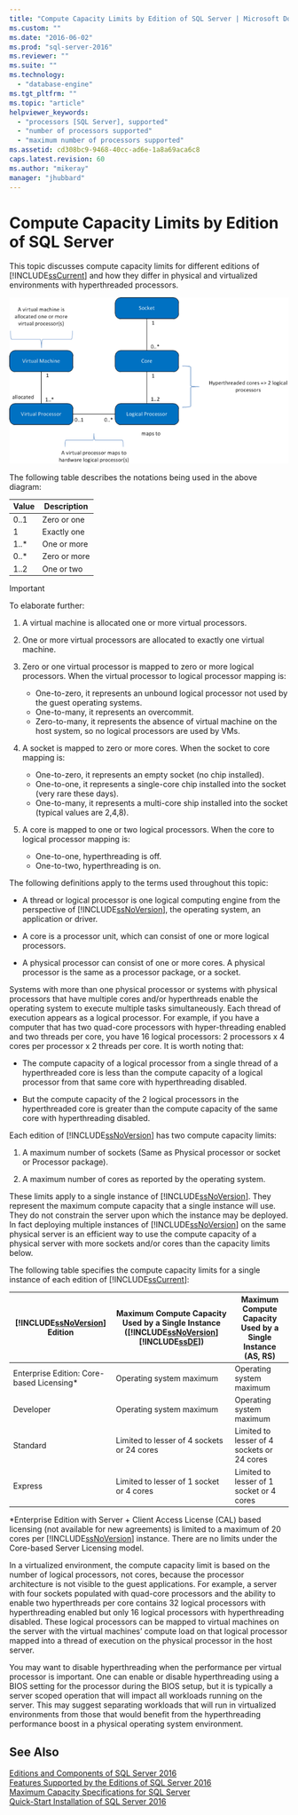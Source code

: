 ```yaml
---
title: "Compute Capacity Limits by Edition of SQL Server | Microsoft Docs"
ms.custom: ""
ms.date: "2016-06-02"
ms.prod: "sql-server-2016"
ms.reviewer: ""
ms.suite: ""
ms.technology: 
  - "database-engine"
ms.tgt_pltfrm: ""
ms.topic: "article"
helpviewer_keywords: 
  - "processors [SQL Server], supported"
  - "number of processors supported"
  - "maximum number of processors supported"
ms.assetid: cd308bc9-9468-40cc-ad6e-1a8a69aca6c8
caps.latest.revision: 60
ms.author: "mikeray"
manager: "jhubbard"
---
```

# Compute Capacity Limits by Edition of SQL Server
  This topic discusses compute capacity limits for different editions of [!INCLUDE[ssCurrent](../advanced-analytics/r-services/includes/sscurrent-md.md)] and how they differ in physical and virtualized environments with hyperthreaded processors.  
  
 ![Mappings to compute capacity limits](../sql-server/media/compute-capacity-limits.gif "Mappings to compute capacity limits")  
  
 The following table describes the notations being used in the above diagram:  
  
|Value|Description|  
|-----------|-----------------|  
|0..1|Zero or one|  
|1|Exactly one|  
|1..*|One or more|  
|0..*|Zero or more|  
|1..2|One or two|  
  
> [!IMPORTANT]  
>  To elaborate further:  
>   
>  1.  A virtual machine is allocated one or more virtual processors.  
> 2.  One or more virtual processors are allocated to exactly one virtual machine.  
> 3.  Zero or one virtual processor is mapped to zero or more logical processors. When the virtual processor to logical processor mapping is:  
>   
>      -   One-to-zero, it represents an unbound logical processor not used by the guest operating systems.  
>     -   One-to-many, it represents an overcommit.  
>     -   Zero-to-many, it represents the absence of virtual machine on the host system, so no logical processors are used by VMs.  
> 4.  A socket is mapped to zero or more cores. When the socket to core mapping is:  
>   
>      -   One-to-zero, it represents an empty socket (no chip installed).  
>     -   One-to-one, it represents a single-core chip installed into the socket (very rare these days).  
>     -   One-to-many, it represents a multi-core ship installed into the socket (typical values are 2,4,8).  
> 5.  A core is mapped to one or two logical processors. When the core to logical processor mapping is:  
>   
>      -   One-to-one, hyperthreading is off.  
>     -   One-to-two, hyperthreading is on.  
  
 The following definitions apply to the terms used throughout this topic:  
  
-   A thread or logical processor is one logical computing engine from the perspective of [!INCLUDE[ssNoVersion](../advanced-analytics/r-services/includes/ssnoversion-md.md)], the operating system, an application or driver.  
  
-   A core is a processor unit, which can consist of one or more logical processors.  
  
-   A physical processor can consist of one or more cores. A physical processor is the same as a processor package, or a socket.  
  
 Systems with more than one physical processor or systems with physical processors that have multiple cores and/or hyperthreads enable the operating system to execute multiple tasks simultaneously. Each thread of execution appears as a logical processor. For example, if you have a computer that has two quad-core processors with hyper-threading enabled and two threads per core, you have 16 logical processors: 2 processors x 4 cores per processor x 2 threads per core. It is worth noting that:  
  
-   The compute capacity of a logical processor from a single thread of a hyperthreaded core is less than the compute capacity of a logical processor from that same core with hyperthreading disabled.  
  
-   But the compute capacity of the 2 logical processors in the hyperthreaded core is greater than the compute capacity of the same core with hyperthreading disabled.  
  
 Each edition of [!INCLUDE[ssNoVersion](../advanced-analytics/r-services/includes/ssnoversion-md.md)] has two compute capacity limits:  
  
1.  A maximum number of sockets (Same as Physical processor or socket or Processor package).  
  
2.  A maximum number of cores as reported by the operating system.  
  
 These limits apply to a single instance of [!INCLUDE[ssNoVersion](../advanced-analytics/r-services/includes/ssnoversion-md.md)]. They represent the maximum compute capacity that a single instance will use. They do not constrain the server upon which the instance may be deployed. In fact deploying multiple instances of [!INCLUDE[ssNoVersion](../advanced-analytics/r-services/includes/ssnoversion-md.md)] on the same physical server is an efficient way to use the compute capacity of a physical server with more sockets and/or cores than the capacity limits below.  
  
 The following table specifies the compute capacity limits for a single instance of each edition of [!INCLUDE[ssCurrent](../advanced-analytics/r-services/includes/sscurrent-md.md)]:  
  
|[!INCLUDE[ssNoVersion](../advanced-analytics/r-services/includes/ssnoversion-md.md)] Edition|Maximum Compute Capacity Used by a Single Instance ([!INCLUDE[ssNoVersion](../advanced-analytics/r-services/includes/ssnoversion-md.md)][!INCLUDE[ssDE](../analysis-services/instances/install/windows/includes/ssde-md.md)])|Maximum Compute Capacity Used by a Single Instance (AS, RS)|  
|---------------------------------------|--------------------------------------------------------------------------------------------------------|-------------------------------------------------------------------|  
|Enterprise Edition: Core-based Licensing*|Operating system maximum|Operating system maximum|  
|Developer|Operating system maximum|Operating system maximum|  
|Standard|Limited to lesser of 4 sockets or 24 cores|Limited to lesser of 4 sockets or 24 cores|  
|Express|Limited to lesser of 1 socket or 4 cores|Limited to lesser of 1 socket or 4 cores|  
 *Enterprise Edition with Server + Client Access License (CAL) based licensing (not available for new agreements) is limited to a maximum of 20 cores per [!INCLUDE[ssNoVersion](../advanced-analytics/r-services/includes/ssnoversion-md.md)] instance. There are no limits under the Core-based Server Licensing model.  
  
 In a virtualized environment, the compute capacity limit is based on the number of logical processors, not cores, because the processor architecture is not visible to the guest applications.  For example, a server with four sockets populated with quad-core processors and the ability to enable two hyperthreads per core contains 32 logical processors with hyperthreading enabled but only 16 logical processors with hyperthreading disabled. These logical processors can be mapped to virtual machines on the server with the virtual machines’ compute load on that logical processor mapped into a thread of execution on the physical processor in the host server.  
  
 You may want to disable hyperthreading when the performance per virtual processor is important. One can enable or disable hyperthreading using a BIOS setting for the processor during the BIOS setup, but it is typically a server scoped operation that will impact all workloads running on the server. This may suggest separating workloads that will run in virtualized environments from those that would benefit from the hyperthreading performance boost in a physical operating system environment.  
  
## See Also  
 [Editions and Components of SQL Server 2016](../sql-server/editions-and-components-of-sql-server-2016.md)   
 [Features Supported by the Editions of SQL Server 2016](../Topic/Features%20Supported%20by%20the%20Editions%20of%20SQL%20Server%202016.md)   
 [Maximum Capacity Specifications for SQL Server](../sql-server/maximum-capacity-specifications-for-sql-server.md)   
 [Quick-Start Installation of SQL Server 2016](http://msdn.microsoft.com/en-US/library/bb500433(SQL.130).aspx)  
  
  